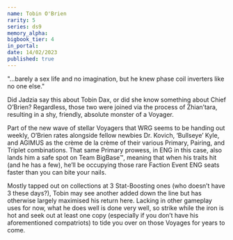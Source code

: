 ```yaml
---
name: Tobin O'Brien
rarity: 5
series: ds9
memory_alpha:
bigbook_tier: 4
in_portal:
date: 14/02/2023
published: true
---
```


"…barely a sex life and no imagination, but he knew phase coil inverters like no one else."

Did Jadzia say this about Tobin Dax, or did she know something about Chief O’Brien? Regardless, those two were joined via the process of Zhian’tara, resulting in a shy, friendly, absolute monster of a Voyager.

Part of the new wave of stellar Voyagers that WRG seems to be handing out weekly, O’Brien rates alongside fellow newbies Dr. Kovich, ‘Bullseye’ Kyle, and AGIMUS as the crème de la crème of their various Primary, Pairing, and Triplet combinations. That same Primary prowess, in ENG in this case, also lands him a safe spot on Team BigBase™, meaning that when his traits hit (and he has a few), he’ll be occupying those rare Faction Event ENG seats faster than you can bite your nails.

Mostly tapped out on collections at 3 Stat-Boosting ones (who doesn’t have 3 these days?), Tobin may see another added down the line but has otherwise largely maximised his return here. Lacking in other gameplay uses for now, what he does well is done very well, so strike while the iron is hot and seek out at least one copy (especially if you don’t have his aforementioned compatriots) to tide you over on those Voyages for years to come.

